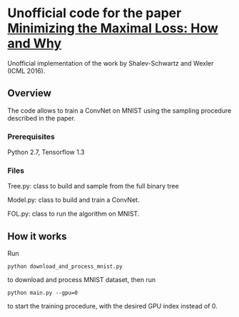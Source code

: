 # Unofficial code for the paper [Minimizing the Maximal Loss: How and Why](https://arxiv.org/abs/1602.01690)

Unofficial implementation of the work by Shalev-Schwartz and Wexler (ICML 2016).

## Overview 

The code allows to train a ConvNet on MNIST using the sampling procedure described in the paper. 

### Prerequisites

Python 2.7, Tensorflow 1.3 

### Files

Tree.py: class to build and sample from the full binary tree

Model.py: class to build and train a ConvNet.

FOL.py: class to run the algorithm on MNIST. 

## How it works

Run

```
python download_and_process_mnist.py
```

to download and process MNIST dataset, then run 

```
python main.py --gpu=0
```

to start the training procedure, with the desired GPU index instead of 0.
